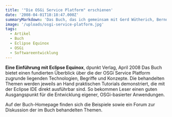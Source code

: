 ```yaml
---
title: '"Die OSGi Service Platform" erschienen'
date: '2008-04-01T18:18:47.000Z'
summaryMarkdown: 'Das Buch, das ich gemeinsam mit Gerd Wütherich, Bernd Kolb, Matthias Lübken zusammen geschrieben haben, bietet einen fundierten Überblick über die OSGi Service Platform'
image: '/uploads/osgi-service-platform.jpg'
tags:
  - Artikel
  - Buch
  - Eclipse Equinox
  - OSGi
  - Softwareentwicklung
---
```


**Eine Einführung mit Eclipse Equinox**, dpunkt Verlag, April 2008
Das Buch bietet einen fundierten Überblick über die der OSGi Service Platform zugrunde liegenden Technologien, Begriffe und Konzepte.
Die behandelten Themen werden jeweils an Hand praktischen Tutorials demonstriert, die mit der Eclipse IDE direkt ausführbar sind. So bekommen Leser einen guten Ausgangspunkt für die Entwicklung eigener, OSGi-basierter Anwendungen.

Auf der Buch-Homepage finden sich die Beispiele sowie ein Forum zur Diskussion der im Buch behandelten Themen.
